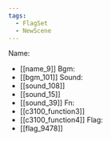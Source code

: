 ```yaml
---
tags:
  - FlagSet
  - NewScene
---
```

Name:
- [[name_9]]
Bgm:
- [[bgm_101]]
Sound:
- [[sound_108]]
- [[sound_15]]
- [[sound_39]]
Fn:
- [[c3100_function3]]
- [[c3100_function4]]
Flag:
- [[flag_9478]]

